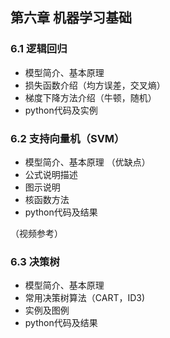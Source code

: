 ## 第六章 机器学习基础

### 6.1 逻辑回归

- 模型简介、基本原理 
- 损失函数介绍（均方误差，交叉熵）
- 梯度下降方法介绍（牛顿，随机） 
- python代码及实例

### 6.2 支持向量机（SVM）

- 模型简介、基本原理 （优缺点）
- 公式说明描述
- 图示说明
- 核函数方法
- python代码及结果

（视频参考）

### 6.3 决策树

- 模型简介、基本原理 
- 常用决策树算法（CART，ID3)
- 实例及图例
- python代码及结果


